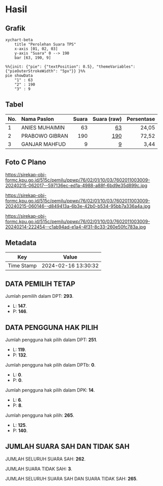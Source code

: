 # Hasil

## Grafik

```mermaid
xychart-beta
    title "Perolehan Suara TPS"
    x-axis [01, 02, 03]
    y-axis "Suara" 0 --> 190
    bar [63, 190, 9]
```

```mermaid
%%{init: {"pie": {"textPosition": 0.5}, "themeVariables": {"pieOuterStrokeWidth": "5px"}} }%%
pie showData
    "1" : 63
    "2" : 190
    "3" : 9
```

## Tabel

| No. | Nama Paslon    | Suara | Suara (raw) | Persentase |
|:--- |:-------------- | -----:| -----------:| ----------:|
| 1   | ANIES MUHAIMIN | 63    | [63][p-1]   | 24,05      |
| 2   | PRABOWO GIBRAN | 190   | [190][p-2]  | 72,52      |
| 3   | GANJAR MAHFUD  | 9     | [9][p-3]    | 3,44       |


[p-1]: https://github.com/gigit-pemilu/pemilu-2024-76-sulawesi-barat/blob/main/pilpres/hitung-suara/sub/76-sulawesi-barat/sub/02-mamuju/sub/01-mamuju/sub/1003-mamunyu/sub/009-tps/sub/paslon-1.txt
[p-2]: https://github.com/gigit-pemilu/pemilu-2024-76-sulawesi-barat/blob/main/pilpres/hitung-suara/sub/76-sulawesi-barat/sub/02-mamuju/sub/01-mamuju/sub/1003-mamunyu/sub/009-tps/sub/paslon-2.txt
[p-3]: https://github.com/gigit-pemilu/pemilu-2024-76-sulawesi-barat/blob/main/pilpres/hitung-suara/sub/76-sulawesi-barat/sub/02-mamuju/sub/01-mamuju/sub/1003-mamunyu/sub/009-tps/sub/paslon-3.txt

## Foto C Plano

https://sirekap-obj-formc.kpu.go.id/515c/pemilu/ppwp/76/02/01/10/03/7602011003009-20240215-062017--597136ec-ed1a-4988-a88f-6bd9e35d899c.jpg

https://sirekap-obj-formc.kpu.go.id/515c/pemilu/ppwp/76/02/01/10/03/7602011003009-20240215-060146--d849413a-6b3e-42b0-b534-95bb7a336a4a.jpg

https://sirekap-obj-formc.kpu.go.id/515c/pemilu/ppwp/76/02/01/10/03/7602011003009-20240214-222454--c1ab94ad-e1a4-4f31-8c33-260e50fc783a.jpg


## Metadata

| Key        | Value               |
| ---------- | ------------------- |
| Time Stamp | 2024-02-16 13:30:32 |


## DATA PEMILIH TETAP

Jumlah pemilih dalam DPT: **293**.
 * L: **147**.
 * P: **146**.

## DATA PENGGUNA HAK PILIH

Jumlah pengguna hak pilih dalam DPT: **251**.
 * L: **119**.
 * P: **132**.

Jumlah pengguna hak pilih dalam DPTb: **0**.
 * L: **0**.
 * P: **0**.

Jumlah pengguna hak pilih dalam DPK: **14**.
 * L: **6**.
 * P: **8**.

Jumlah pengguna hak pilih: **265**.
 * L: **125**.
 * P: **140**.

## JUMLAH SUARA SAH DAN TIDAK SAH

JUMLAH SELURUH SUARA SAH: **262**.

JUMLAH SUARA TIDAK SAH: **3**.

JUMLAH SELURUH SUARA SAH DAN SUARA TIDAK SAH: **265**.


